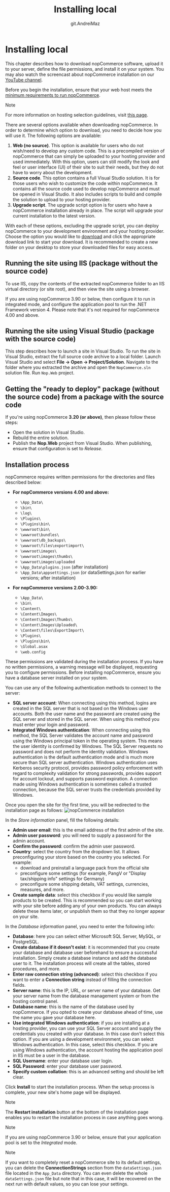 ﻿---
title: Installing local
uid: en/installation-and-upgrading/installing-nopcommerce/installing-local
author: git.AndreiMaz
contributors: git.IvanIvanIvanov, git.mariannk
---

# Installing local

This chapter describes how to download nopCommerce software, upload it to your server, define the file permissions, and install it on your system. You may also watch the screencast about nopCommerce installation on our [YouTube channel](https://www.youtube.com/watch?v=L7NGodeB9sQ).

Before you begin the installation, ensure that your web host meets the [minimum requirements to run nopCommerce](xref:en/installation-and-upgrading/technology-and-system-requirements).

> [!NOTE]
> For more information on hosting selection guidelines, visit [this page](xref:en/installation-and-upgrading/installing-nopcommerce/choose-a-hosting-company).

There are several options available when downloading nopCommerce. In order to determine which option to download, you need to decide how you will use it. The following options are available:

1. **Web (no source)**. This option is available for users who do not wish/need to develop any custom code. This is a precompiled version of nopCommerce that can simply be uploaded to your hosting provider and used immediately. With this option, users can still modify the look and feel or user interface (UI) of their site to suit their needs, but they do not have to worry about the development.
1. **Source code**. This option contains a full Visual Studio solution. It is for those users who wish to customize the code within nopCommerce. It contains all the source code used to develop nopCommerce and must be opened in Visual Studio. It also includes scripts to build and compile the solution to upload to your hosting provider.
1. **Upgrade script**. The upgrade script option is for users who have a nopCommerce installation already in place. The script will upgrade your current installation to the latest version.

With each of these options, excluding the upgrade script, you can deploy nopCommerce to your development environment and your hosting provider. Choose the option you would like to [download](https://www.nopcommerce.com/en/download-nopcommerce) and click the appropriate download link to start your download. It is recommended to create a new folder on your desktop to store your downloaded files for easy access.

## Running the site using IIS (package without the source code)

To use IIS, copy the contents of the extracted nopCommerce folder to an IIS virtual directory (or site root), and then view the site using a browser.

If you are using nopCommerce 3.90 or below, then configure it to run in integrated mode, and configure the application pool to run the .NET Framework version 4. Please note that it's not required for nopCommerce 4.00 and above.

## Running the site using Visual Studio (package with the source code)

This step describes how to launch a site in Visual Studio. To run the site in Visual Studio, extract the full source code archive to a local folder. Launch Visual Studio and select **File → Open → Project/Solution**. Navigate to the folder where you extracted the archive and open the `NopCommerce.sln` solution file. Run `Nop.Web` project.

## Getting the "ready to deploy" package (without the source code) from a package with the source code

If you're using nopCommerce **3.20 (or above)**, then please follow these steps:

- Open the solution in Visual Studio.
- Rebuild the entire solution.
- Publish the **Nop.Web** project from Visual Studio. When publishing, ensure that configuration is set to *Release*.

## Installation process

nopCommerce requires written permissions for the directories and files described below:

- **For nopCommerce versions 4.00 and above:**
  - `\App_Data\`
  - `\bin\`
  - `\log\`
  - `\Plugins\`
  - `\Plugins\bin\`
  - `\wwwroot\bin\`
  - `\wwwroot\bundles\`
  - `\wwwroot\db_backups\`
  - `\wwwroot\files\exportimport\`
  - `\wwwroot\images\`
  - `\wwwroot\images\thumbs\`
  - `\wwwroot\images\uploaded`
  - `\App_Data\plugins.json` (after installation)
  - `\App_Data\appsettings.json` (or dataSettings.json for earlier versions; after installation)

- **For nopCommerce versions 2.00-3.90:**
  - `\App_Data\`
  - `\bin\`
  - `\Content\`
  - `\Content\Images\`
  - `\Content\Images\Thumbs\`
  - `\Content\Images\Uploaded\`
  - `\Content\files\ExportImport\`
  - `\Plugins\`
  - `\Plugins\bin\`
  - `\Global.asax`
  - `\web.config`

These permissions are validated during the installation process. If you have no written permissions, a warning message will be displayed, requesting you to configure permissions.
Before installing nopCommerce, ensure you have a database server installed on your system.

You can use any of the following authentication methods to connect to the server:

- **SQL server account**: When connecting using this method, logins are created in the SQL server that is not based on the Windows user accounts. Both the user name and the password are created using the SQL server and stored in the SQL server. When using this method you must enter your login and password.
- **Integrated Windows authentication**: When connecting using this method, the SQL Server validates the account name and password using the Windows principal token in the operating system. This means the user identity is confirmed by Windows. The SQL Server requests no password and does not perform the identity validation. Windows authentication is the default authentication mode and is much more secure than SQL server authentication. Windows authentication uses Kerberos security protocol, provides password policy enforcement with regard to complexity validation for strong passwords, provides support for account lockout, and supports password expiration. A connection made using Windows authentication is sometimes called a trusted connection, because the SQL server trusts the credentials provided by Windows.

Once you open the site for the first time, you will be redirected to the installation page as follows:
![nopCommerce installation](_static/installing-local/installation.jpg)

In the *Store information* panel, fill the following details:

- **Admin user email**: this is the email address of the first admin of the site.
- **Admin user password**: you will need to supply a password for the admin account.
- **Confirm the password**: confirm the admin user password.
- **Country**: select the country from the dropdown list. It allows preconfiguring your store based on the country you selected. For example:
  - download and preinstall a language pack from the official site
  - preconfigure some settings (for example, PangV or "Display tax/shipping info" settings for Germany)
  - preconfigure some shipping details, VAT settings, currencies, measures, and more.
- **Create sample data**: select this checkbox if you would like sample products to be created. This is recommended so you can start working with your site before adding any of your own products. You can always delete these items later, or unpublish them so that they no longer appear on your site.

In the *Database information* panel, you need to enter the following info:

- **Database**: here you can select either Microsoft SQL Server, MySQL, or PostgreSQL.
- **Create database if it doesn't exist**: it is recommended that you create your database and database user beforehand to ensure a successful installation. Simply create a database instance and add the database user to it. The installation process will create all the tables, stored procedures, and more.
- **Enter raw connection string (advanced)**: select this checkbox if you want to enter a **Connection string** instead of filling the connection fields.
- **Server name**: this is the IP, URL, or server name of your database. Get your server name from the database management system or from the hosting control panel.
- **Database name**: this is the name of the database used by nopCommerce. If you opted to create your database ahead of time, use the name you gave your database here.
- **Use integrated Windows authentication**: if you are installing at a hosting provider, you can use your SQL Server account and supply the credentials you created with your database. In this case don't select this option. If you are using a development environment, you can select Windows authentication. In this case, select this checkbox. If you are using Windows authentication, the account hosting the application pool in IIS must be a user in the database.
- **SQL Username**: enter your database user login.
- **SQL Password**: enter your database user password.
- **Specify custom collation**: this is an advanced setting and should be left clear.

Click **Install** to start the installation process. When the setup process is complete, your new site's home page will be displayed.

> [!NOTE]
> The **Restart installation** button at the bottom of the installation page enables you to restart the installation process in case anything goes wrong.

> [!NOTE]
> If you are using nopCommerce 3.90 or below, ensure that your application pool is set to the *Integrated* mode.

> [!NOTE]
> If you want to completely reset a nopCommerce site to its default settings, you can delete the **ConnectionStrings** section from the `dataSettings.json` file located in the `App_Data` directory. You can even delete the whole `dataSettings.json` file but note that in this case, it will be recovered on the next run with default values, so you can lose your settings.
